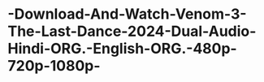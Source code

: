 # -Download-And-Watch-Venom-3-The-Last-Dance-2024-Dual-Audio-Hindi-ORG.-English-ORG.-480p-720p-1080p-